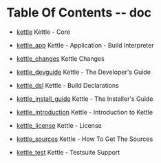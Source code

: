 
[//000000001]: # (Table of contents generated by tcllib/doctools/toc with format 'markdown')

# Table Of Contents \-\- doc

  - [kettle](doc/files/kettle\.md) Kettle \- Core

  - [kettle\_app](doc/files/kettle\_app\.md) Kettle \- Application \- Build Interpreter

  - [kettle\_changes](doc/files/kettle\_changes\.md) Kettle Changes

  - [kettle\_devguide](doc/files/kettle\_devguide\.md) Kettle \- The Developer's Guide

  - [kettle\_dsl](doc/files/kettle\_dsl\.md) Kettle \- Build Declarations

  - [kettle\_install\_guide](doc/files/kettle\_installer\.md) Kettle \- The Installer's Guide

  - [kettle\_introduction](doc/files/kettle\_intro\.md) Kettle \- Introduction to Kettle

  - [kettle\_license](doc/files/kettle\_license\.md) Kettle \- License

  - [kettle\_sources](doc/files/kettle\_sources\.md) Kettle \- How To Get The Sources

  - [kettle\_test](doc/files/kettle\_test\.md) Kettle \- Testsuite Support
